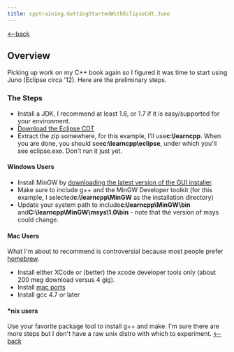 ```yaml
---
title: cpptraining.GettingStartedWithEclipseCdt.Juno
---
```

[<--back](CppTraining)
## Overview
Picking up work on my C++ book again so I figured it was time to start using Juno (Eclipse circa '12). Here are the preliminary steps.
### The Steps
* Install a JDK, I recommend at least 1.6, or 1.7 if it is easy/supported for your environment.
* [Download the Eclipse CDT](http://www.eclipse.org/downloads/packages/node/818)
* Extract the zip somewhere, for this example, I'll use**c:\learncpp**. When you are done, you should see**c:\learncpp\eclipse**, under which you'll see eclipse.exe. Don't run it just yet.

#### Windows Users
* Install MinGW by [downloading the latest version of the GUI installer](http://sourceforge.net/projects/mingw/files/Installer/mingw-get-inst/).
* Make sure to include g++ and the MinGW Developer toolkit (for this example, I selected**c:\learncpp\MinGW** as the installation directory)
* Update your system path to include**c:\learncpp\MinGW\bin** and**C:\learncpp\MinGW\msys\1.0\bin** - note that the version of msys could change.

#### Mac Users
What I'm about to recommend is controversial because most people prefer [homebrew](http://mxcl.github.com/homebrew/).
* Install either XCode or (better) the xcode developer tools only (about 200 meg download versus 4 gig).
* Install [mac ports](http://www.macports.org/install.php/install.php)
* Install gcc 4.7 or later

#### *nix users
Use your favorite package tool to install g++ and make. I'm sure there are more steps but I don't have a raw unix distro with which to experiment.
[<--back](CppTraining)
